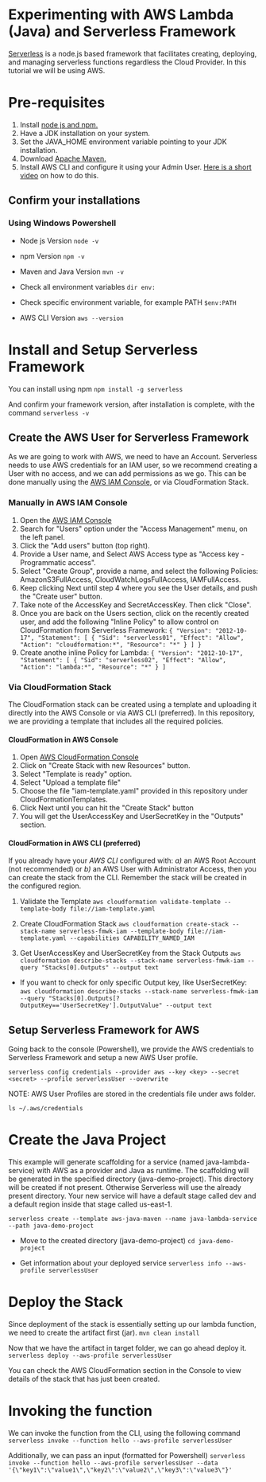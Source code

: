 # Experimenting with AWS Lambda (Java) and Serverless Framework

[Serverless](https://www.serverless.com/framework/docs/getting-started/) is a node.js based framework that facilitates creating, deploying, and managing serverless functions regardless the Cloud Provider. In this tutorial we will be using AWS.

# Pre-requisites

1. Install [node js and npm.](https://nodejs.org/en/download/)
2. Have a JDK installation on your system.
3. Set the JAVA_HOME environment variable pointing to your JDK installation.
4. Download [Apache Maven.](http://maven.apache.org/install.html)
5. Install AWS CLI and configure it using your Admin User. [Here is a short video](https://www.youtube.com/watch?v=fLlUfN61K6M) on how to do this.

## Confirm your installations

### Using Windows Powershell

- Node js Version
`node -v`

- npm Version
`npm -v`

- Maven and Java Version
`mvn -v`

- Check all environment variables
`dir env:`

- Check specific environment variable, for example PATH
`$env:PATH`

- AWS CLI Version
`aws --version`


# Install and Setup Serverless Framework

You can install using npm
`npm install -g serverless`

And confirm your framework version, after installation is complete, with the command
`serverless -v`

## Create the AWS User for Serverless Framework

As we are going to work with AWS, we need to have an Account. Serverless needs to use AWS credentials for an IAM user, so we recommend creating a User with no access, and we can add permissions as we go. This can be done manually using the [AWS IAM Console](https://console.aws.amazon.com/iamv2/home#/home), or via CloudFormation Stack.

### Manually in AWS IAM Console
1. Open the [AWS IAM Console](https://console.aws.amazon.com/iamv2/home#/home)
2. Search for "Users" option under the "Access Management" menu, on the left panel.
3. Click the "Add users" button (top right).
4. Provide a User name, and Select AWS Access type as "Access key - Programmatic access".
5. Select "Create Group", provide a name, and select the following Policies: AmazonS3FullAccess, CloudWatchLogsFullAccess, IAMFullAccess.
6. Keep clicking Next until step 4 where you see the User details, and push the "Create user" button.
7. Take note of the AccessKey and SecretAccessKey. Then click "Close".
8. Once you are back on the Users section, click on the recently created user, and add the following "Inline Policy" to allow control on CloudFormation from Serverless Framework:
`{ "Version": "2012-10-17", "Statement": [ { "Sid": "serverless01", "Effect": "Allow", "Action": "cloudformation:*", "Resource": "*" } ] }`
9. Create anothe inline Policy for Lambda:
`{ "Version": "2012-10-17", "Statement": [ { "Sid": "serverless02", "Effect": "Allow", "Action": "lambda:*", "Resource": "*" } ] `


### Via CloudFormation Stack

The CloudFormation stack can be created using a template and uploading it directly into the AWS Console or via AWS CLI (preferred). In this repository, we are providing a template that includes all the required policies.

#### CloudFormation in AWS Console
1. Open [AWS CloudFormation Console](https://us-east-2.console.aws.amazon.com/cloudformation/)
2. Click on "Create Stack with new Resources" button.
3. Select "Template is ready" option.
4. Select "Upload a template file"
5. Choose the file "iam-template.yaml" provided in this repository under CloudFormationTemplates.
6. Click Next until you can hit the "Create Stack" button
7. You will get the UserAccessKey and UserSecretKey in the "Outputs" section.


#### CloudFormation in AWS CLI (preferred)
If you already have your *AWS CLI* configured with: *a)* an AWS Root Account (not recommended) or *b)* an AWS User with Administrator Access, then you can create the stack from the CLI. Remember the stack will be created in the configured region.

1. Validate the Template
`aws cloudformation validate-template --template-body file://iam-template.yaml`

2. Create CloudFormation Stack
`aws cloudformation create-stack --stack-name serverless-fmwk-iam --template-body file://iam-template.yaml --capabilities CAPABILITY_NAMED_IAM`

3. Get UserAccessKey and UserSecretKey from the Stack Outputs
`aws cloudformation describe-stacks --stack-name serverless-fmwk-iam --query "Stacks[0].Outputs" --output text`

- If you want to check for only specific Output key, like UserSecretKey:
`aws cloudformation describe-stacks --stack-name serverless-fmwk-iam --query "Stacks[0].Outputs[?OutputKey=='UserSecretKey'].OutputValue" --output text`


## Setup Serverless Framework for AWS

Going back to the console (Powershell), we provide the AWS credentials to Serverless Framework and setup a new AWS User profile.

`serverless config credentials --provider aws --key <key> --secret <secret> --profile serverlessUser --overwrite`

NOTE: AWS User Profiles are stored in the credentials file under aws folder.

`ls ~/.aws/credentials`

# Create the Java Project

This example will generate scaffolding for a service (named java-lambda-service) with AWS as a provider and Java as runtime. The scaffolding will be generated in the specified directory (java-demo-project). This directory will be created if not present. Otherwise Serverless will use the already present directory. Your new service will have a default stage called dev and a default region inside that stage called us-east-1.

`serverless create --template aws-java-maven --name java-lambda-service --path java-demo-project`

- Move to the created directory (java-demo-project)
`cd java-demo-project`

- Get information about your deployed service
`serverless info --aws-profile serverlessUser`

# Deploy the Stack

Since deployment of the stack is essentially setting up our lambda function, we need to create the artifact first (jar).
`mvn clean install`

Now that we have the artifact in target folder, we can go ahead deploy it.
`serverless deploy --aws-profile serverlessUser`

You can check the AWS CloudFormation section in the Console to view details of the stack that has just been created.

# Invoking the function

We can invoke the function from the CLI, using the following command
`serverless invoke --function hello --aws-profile serverlessUser`

Additionally, we can pass an input (formatted for Powershell)
`serverless invoke --function hello --aws-profile serverlessUser --data '{\"key1\":\"value1\",\"key2\":\"value2\",\"key3\":\"value3\"}'`
